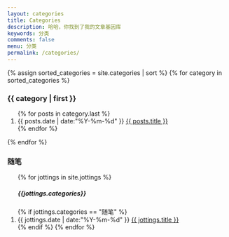```yaml
---
layout: categories
title: Categories
description: 哈哈，你找到了我的文章基因库
keywords: 分类
comments: false
menu: 分类
permalink: /categories/
---
```


<section class="container posts-content">
{% assign sorted_categories = site.categories | sort %}
{% for category in sorted_categories %}
<h3>{{ category | first }}</h3>
<ol class="posts-list" id="{{ category[0] }}">
{% for posts in category.last %}
<li class="posts-list-item">
<span class="posts-list-meta">{{ posts.date | date:"%Y-%m-%d" }}</span>
<a class="posts-list-name" href="{{ site.url }}{{ jottings.url }}">{{ posts.title }}</a>
</li>
{% endfor %}
</ol>
{% endfor %}
</section>
<!-- /section.content4 -->
<section class="container posts-content">
<h3>随笔</h3>
<ol class="posts-list" id="随笔">
{% for jottings in site.jottings %}
<h5>{{jottings.categories}}</h5>
{% if jottings.categories == "随笔" %}
<li class="posts-list-item">
<span class="posts-list-meta">{{ jottings.date | date:"%Y-%m-%d" }}</span>
<a class="posts-list-name" href="{{ site.url }}{{ jottings.url }}">{{ jottings.title }}</a>
</li>
{% endif %}
{% endfor %}
</ol>
</section>
<!-- /section.content7 -->